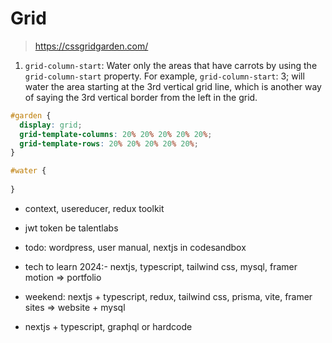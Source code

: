 # Grid

> https://cssgridgarden.com/


1. `grid-column-start`: Water only the areas that have carrots by using the `grid-column-start` property. For example, `grid-column-start`: 3; will water the area starting at the 3rd vertical grid line, which is another way of saying the 3rd vertical border from the left in the grid.

```css
#garden {
  display: grid;
  grid-template-columns: 20% 20% 20% 20% 20%;
  grid-template-rows: 20% 20% 20% 20% 20%;
}

#water {
  
}
```

- context, usereducer, redux toolkit

- jwt token be talentlabs
- todo: wordpress, user manual, nextjs in codesandbox
- tech to learn 2024:- nextjs, typescript, tailwind css, mysql, framer motion => portfolio
- weekend: nextjs + typescript, redux, tailwind css, prisma, vite, framer sites => website + mysql
- nextjs + typescript, graphql or hardcode